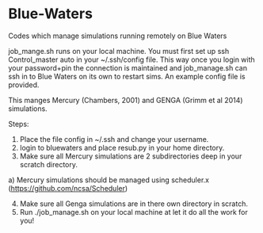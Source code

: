 # Blue-Waters
Codes which manage simulations running remotely on Blue Waters

job_mange.sh runs on your local machine.  You must first set up ssh Control_master auto in your ~/.ssh/config file.
This way once you login with your password+pin the connection is maintained and job_manage.sh can ssh in to Blue Waters
on its own to restart sims.  An example config file is provided.

This manges Mercury (Chambers, 2001) and GENGA (Grimm et al 2014) simulations.

Steps:
1) Place the file config in ~/.ssh and change your username.
2) login to bluewaters and place resub.py in your home directory.
3) Make sure all Mercury simulations are 2 subdirectories deep in your scratch directory.

a) Mercury simulations should be managed using scheduler.x (https://github.com/ncsa/Scheduler)

4) Make sure all Genga simulations are in there own directory in scratch.
5) Run ./job_manage.sh on your local machine at let it do all the work for you!
